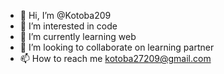 - 👋 Hi, I’m @Kotoba209
- 👀 I’m interested in code
- 🌱 I’m currently learning web
- 💞️ I’m looking to collaborate on learning partner
- 📫 How to reach me kotoba27209@gmail.com

<!---
Kotoba209/Kotoba209 is a ✨ special ✨ repository because its `README.md` (this file) appears on your GitHub profile.
You can click the Preview link to take a look at your changes.
--->
